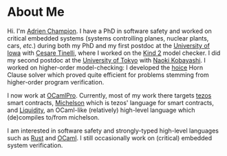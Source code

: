 # About Me

Hi. I'm [Adrien Champion]. I have a PhD in software safety and worked on critical embedded systems
(systems controlling planes, nuclear plants, cars, *etc.*) during both my PhD and my first postdoc
at the [University of Iowa] with [Cesare Tinelli], where I worked on the [Kind 2] model checker. I
did my second postdoc at the [University of Tokyo] with [Naoki Kobayashi]. I worked on higher-order
model-checking: I developed the [hoice] Horn Clause solver which proved quite efficient for
problems stemming from higher-order program verification.

I now work at [OCamlPro]. Currently, most of my work there targets [tezos] smart contracts,
[Michelson] which is tezos' language for smart contracts, and [Liquidity], an OCaml-like
(relatively) high-level language which (de)compiles to/from michelson.

I am interested in software safety and strongly-typed high-level languages such as [Rust] and
[OCaml]. I still occasionally work on (critical) embedded system verification.

[Adrien Champion]: https://github.com/AdrienChampion (Adrien Champion github page)
[University of Iowa]: https://uiowa.edu (University of Iowa official page)
[Cesare Tinelli]: http://homepage.cs.uiowa.edu/~tinelli/ (Cesare Tinelli's homepage)
[Kind 2]: http://kind2-mc.github.io/kind2/ (Kind 2 github.io page)
[University of Tokyo]: https://www.u-tokyo.ac.jp/en/index.html (University of Tokyo official page)
[Naoki Kobayashi]: http://www-kb.is.s.u-tokyo.ac.jp/~koba/ (Naoki Kobayashi's homepage)
[hoice]: https://github.com/hopv/hoice (Hoice's github repository)
[OCamlPro]: https://www.ocamlpro.com/ (OCamlPro's official page)
[tezos]: https://tezos.com/ (Tezos official page)
[Michelson]: https://tezos.gitlab.io/master/whitedoc/michelson.html (Michelson documentation)
[Liquidity]: http://www.liquidity-lang.org/ (Liquidity official page)
[Rust]: https://www.rust-lang.org/ (Rust official page)
[OCaml]: http://www.ocaml.org/ (OCaml official page)